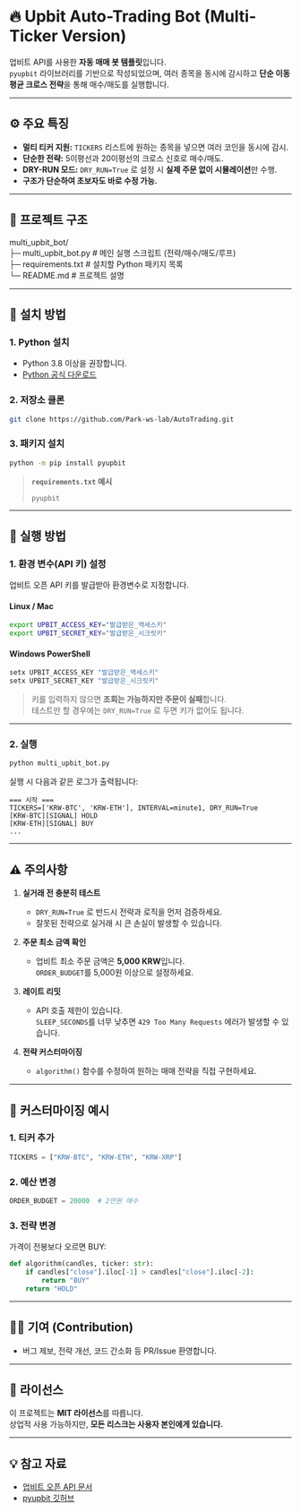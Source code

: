 # 🔥 Upbit Auto-Trading Bot (Multi-Ticker Version)

업비트 API를 사용한 **자동 매매 봇 템플릿**입니다.  
`pyupbit` 라이브러리를 기반으로 작성되었으며, 여러 종목을 동시에 감시하고 **단순 이동평균 크로스 전략**을 통해 매수/매도를 실행합니다.

---

## ⚙ 주요 특징

- **멀티 티커 지원:** `TICKERS` 리스트에 원하는 종목을 넣으면 여러 코인을 동시에 감시.
- **단순한 전략:** 5이평선과 20이평선의 크로스 신호로 매수/매도.
- **DRY-RUN 모드:** `DRY_RUN=True` 로 설정 시 **실제 주문 없이 시뮬레이션**만 수행.
- **구조가 단순하여 초보자도 바로 수정 가능.**

---

## 📂 프로젝트 구조

multi_upbit_bot/<br>
 ├─ multi_upbit_bot.py   # 메인 실행 스크립트 (전략/매수/매도/루프)<br>
 ├─ requirements.txt     # 설치할 Python 패키지 목록<br>
 └─ README.md            # 프로젝트 설명<br>

---

## 🔧 설치 방법

### 1. Python 설치
- Python 3.8 이상을 권장합니다.
- [Python 공식 다운로드](https://www.python.org/downloads/)

### 2. 저장소 클론
```bash
git clone https://github.com/Park-ws-lab/AutoTrading.git
```

### 3. 패키지 설치
```bash
python -m pip install pyupbit
```

> **`requirements.txt` 예시**
> ```
> pyupbit
> ```

---

## 🚀 실행 방법

### 1. 환경 변수(API 키) 설정
업비트 오픈 API 키를 발급받아 환경변수로 지정합니다.

#### Linux / Mac
```bash
export UPBIT_ACCESS_KEY="발급받은_액세스키"
export UPBIT_SECRET_KEY="발급받은_시크릿키"
```

#### Windows PowerShell
```powershell
setx UPBIT_ACCESS_KEY "발급받은_액세스키"
setx UPBIT_SECRET_KEY "발급받은_시크릿키"
```

> 키를 입력하지 않으면 **조회는 가능하지만 주문이 실패**합니다.  
> 테스트만 할 경우에는 `DRY_RUN=True` 로 두면 키가 없어도 됩니다.

---

### 2. 실행
```bash
python multi_upbit_bot.py
```

실행 시 다음과 같은 로그가 출력됩니다:
```
=== 시작 ===
TICKERS=['KRW-BTC', 'KRW-ETH'], INTERVAL=minute1, DRY_RUN=True
[KRW-BTC][SIGNAL] HOLD
[KRW-ETH][SIGNAL] BUY
...
```

---

## ⚠ 주의사항

1. **실거래 전 충분히 테스트**
   - `DRY_RUN=True` 로 반드시 전략과 로직을 먼저 검증하세요.
   - 잘못된 전략으로 실거래 시 큰 손실이 발생할 수 있습니다.

2. **주문 최소 금액 확인**
   - 업비트 최소 주문 금액은 **5,000 KRW**입니다.  
     `ORDER_BUDGET`를 5,000원 이상으로 설정하세요.

3. **레이트 리밋**
   - API 호출 제한이 있습니다.  
     `SLEEP_SECONDS`를 너무 낮추면 `429 Too Many Requests` 에러가 발생할 수 있습니다.

4. **전략 커스터마이징**
   - `algorithm()` 함수를 수정하여 원하는 매매 전략을 직접 구현하세요.

---

## 🧩 커스터마이징 예시

### 1. 티커 추가
```python
TICKERS = ["KRW-BTC", "KRW-ETH", "KRW-XRP"]
```

### 2. 예산 변경
```python
ORDER_BUDGET = 20000  # 2만원 매수
```

### 3. 전략 변경
가격이 전봉보다 오르면 BUY:
```python
def algorithm(candles, ticker: str):
    if candles["close"].iloc[-1] > candles["close"].iloc[-2]:
        return "BUY"
    return "HOLD"
```

---

## 🧑‍💻 기여 (Contribution)

- 버그 제보, 전략 개선, 코드 간소화 등 PR/Issue 환영합니다.

---

## 📜 라이선스

이 프로젝트는 **MIT 라이선스**를 따릅니다.  
상업적 사용 가능하지만, **모든 리스크는 사용자 본인에게 있습니다.**

---

## 💡 참고 자료

- [업비트 오픈 API 문서](https://docs.upbit.com/)
- [pyupbit 깃허브](https://github.com/sharebook-kr/pyupbit)

